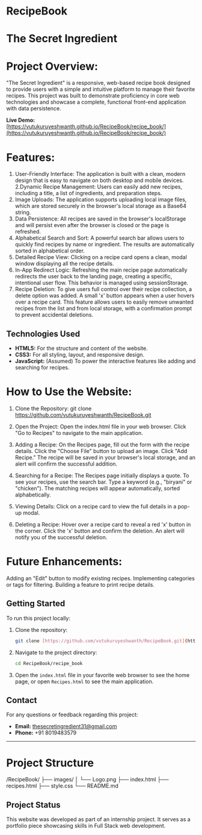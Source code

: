 # RecipeBook
# The Secret Ingredient

# Project Overview:
"The Secret Ingredient" is a responsive, web-based recipe book designed to provide users with a simple and intuitive platform to manage their favorite recipes. This project was built to demonstrate proficiency in core web technologies and showcase a complete, functional front-end application with data persistence.

**Live Demo:** [https://vutukuruyeshwanth.github.io/RecipeBook/recipe_book/](https://vutukuruyeshwanth.github.io/RecipeBook/recipe_book/)

# Features:
1. User-Friendly Interface: The application is built with a clean, modern design that is easy to navigate on both desktop and mobile devices.
2.Dynamic Recipe Management: Users can easily add new recipes, including a title, a list of ingredients, and preparation steps.
3. Image Uploads: The application supports uploading local image files, which are stored securely in the browser's local storage as a Base64 string.
4. Data Persistence: All recipes are saved in the browser's localStorage and will persist even after the browser is closed or the page is refreshed.
5. Alphabetical Search and Sort: A powerful search bar allows users to quickly find recipes by name or ingredient. The results are automatically sorted in alphabetical order.
6. Detailed Recipe View: Clicking on a recipe card opens a clean, modal window displaying all the recipe details.
7. In-App Redirect Logic: Refreshing the main recipe page automatically redirects the user back to the landing page, creating a specific, intentional user flow. This behavior is managed using sessionStorage.
8. Recipe Deletion: To give users full control over their recipe collection, a delete option was added. A small 'x' button appears when a user hovers over a recipe card. This feature allows users to easily remove unwanted recipes from the list and from local storage, with a confirmation prompt to prevent accidental deletions.

## Technologies Used
* **HTML5:** For the structure and content of the website.
* **CSS3:** For all styling, layout, and responsive design.
* **JavaScript:** (Assumed) To power the interactive features like adding and searching for recipes.

# How to Use the Website:
1. Clone the Repository:
git clone https://github.com/vutukuruyeshwanth/RecipeBook.git

2. Open the Project:
Open the index.html file in your web browser.
Click "Go to Recipes" to navigate to the main application.

3. Adding a Recipe:
On the Recipes page, fill out the form with the recipe details.
Click the "Choose File" button to upload an image.
Click "Add Recipe." The recipe will be saved in your browser's local storage, and an alert will confirm the successful addition.

4. Searching for a Recipe:
The Recipes page initially displays a quote. To see your recipes, use the search bar.
Type a keyword (e.g., "biryani" or "chicken"). The matching recipes will appear automatically, sorted alphabetically.

5. Viewing Details:
Click on a recipe card to view the full details in a pop-up modal.

6. Deleting a Recipe:
Hover over a recipe card to reveal a red 'x' button in the corner.
Click the 'x' button and confirm the deletion. An alert will notify you of the successful deletion.

# Future Enhancements:
Adding an "Edit" button to modify existing recipes.
Implementing categories or tags for filtering.
Building a feature to print recipe details.

## Getting Started
To run this project locally:

1.  Clone the repository:
    ```bash
    git clone [https://github.com/vutukuruyeshwanth/RecipeBook.git](https://github.com/vutukuruyeshwanth/RecipeBook.git)
    ```
2.  Navigate to the project directory:
    ```bash
    cd RecipeBook/recipe_book
    ```
3.  Open the `index.html` file in your favorite web browser to see the home page, or open `Recipes.html` to see the main application.

## Contact
For any questions or feedback regarding this project:
* **Email:** [thesecretingredient31@gmail.com](mailto:thesecretingredient31@gmail.com)
* **Phone:** +91 8019483579

---

# Project Structure
/RecipeBook/
├── images/
│   └── Logo.png
├── index.html
├── recipes.html
├── style.css
└── README.md

## Project Status
This website was developed as part of an internship project. It serves as a portfolio piece showcasing skills in Full Stack web development.
